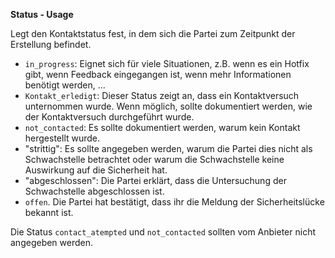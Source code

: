 **Status - Usage**

Legt den Kontaktstatus fest, in dem sich die Partei zum Zeitpunkt der Erstellung befindet.

* `in_progress`:
  Eignet sich für viele Situationen, z.B. wenn es ein Hotfix gibt, wenn Feedback eingegangen ist, wenn mehr Informationen benötigt werden, ...
* `Kontakt_erledigt`:
  Dieser Status zeigt an, dass ein Kontaktversuch unternommen wurde. Wenn möglich, sollte dokumentiert werden, wie der Kontaktversuch durchgeführt wurde.
* `not_contacted`:
  Es sollte dokumentiert werden, warum kein Kontakt hergestellt wurde.
* "strittig":
  Es sollte angegeben werden, warum die Partei dies nicht als Schwachstelle betrachtet oder warum die Schwachstelle keine Auswirkung auf die Sicherheit hat.
* "abgeschlossen":
  Die Partei erklärt, dass die Untersuchung der Schwachstelle abgeschlossen ist.
* `offen`.
  Die Partei hat bestätigt, dass ihr die Meldung der Sicherheitslücke bekannt ist.

Die Status `contact_atempted` und `not_contacted` sollten vom Anbieter nicht angegeben werden.
